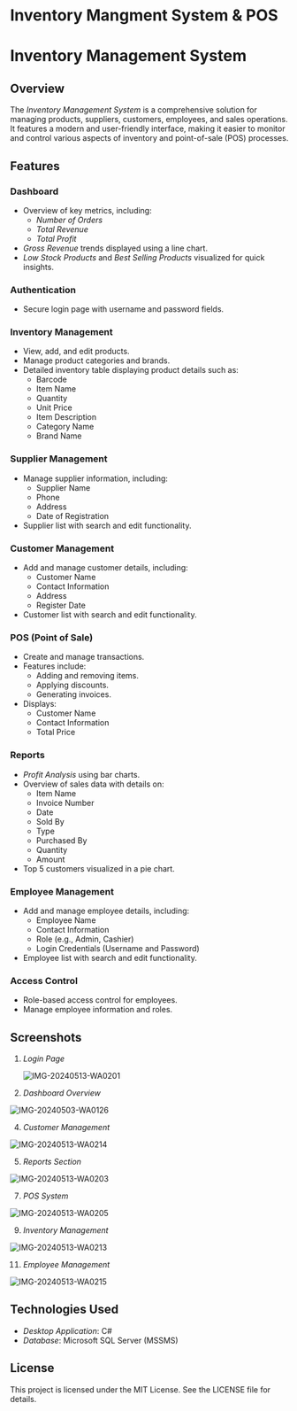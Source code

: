 # Inventory Mangment System & POS

# Inventory Management System

## Overview

The *Inventory Management System* is a comprehensive solution for managing products, suppliers, customers, employees, and sales operations. It features a modern and user-friendly interface, making it easier to monitor and control various aspects of inventory and point-of-sale (POS) processes.

## Features

### Dashboard

- Overview of key metrics, including:
  - *Number of Orders*
  - *Total Revenue*
  - *Total Profit*
- *Gross Revenue* trends displayed using a line chart.
- *Low Stock Products* and *Best Selling Products* visualized for quick insights.

### Authentication

- Secure login page with username and password fields.

### Inventory Management

- View, add, and edit products.
- Manage product categories and brands.
- Detailed inventory table displaying product details such as:
  - Barcode
  - Item Name
  - Quantity
  - Unit Price
  - Item Description
  - Category Name
  - Brand Name

### Supplier Management

- Manage supplier information, including:
  - Supplier Name
  - Phone
  - Address
  - Date of Registration
- Supplier list with search and edit functionality.

### Customer Management

- Add and manage customer details, including:
  - Customer Name
  - Contact Information
  - Address
  - Register Date
- Customer list with search and edit functionality.

### POS (Point of Sale)

- Create and manage transactions.
- Features include:
  - Adding and removing items.
  - Applying discounts.
  - Generating invoices.
- Displays:
  - Customer Name
  - Contact Information
  - Total Price

### Reports

- *Profit Analysis* using bar charts.
- Overview of sales data with details on:
  - Item Name
  - Invoice Number
  - Date
  - Sold By
  - Type
  - Purchased By
  - Quantity
  - Amount
- Top 5 customers visualized in a pie chart.

### Employee Management

- Add and manage employee details, including:
  - Employee Name
  - Contact Information
  - Role (e.g., Admin, Cashier)
  - Login Credentials (Username and Password)
- Employee list with search and edit functionality.

### Access Control

- Role-based access control for employees.
- Manage employee information and roles.

## Screenshots
1. *Login Page*

   ![IMG-20240513-WA0201](https://github.com/user-attachments/assets/a2295c06-e416-475c-866c-a8cb6f1ca26f)

1. *Dashboard Overview*

![IMG-20240503-WA0126](https://github.com/user-attachments/assets/d0c37b94-0f85-4110-922e-650c803f6a36)

4. *Customer Management*

![IMG-20240513-WA0214](https://github.com/user-attachments/assets/71fb4633-3833-4fff-a515-975f9da5776f)

5. *Reports Section*

![IMG-20240513-WA0203](https://github.com/user-attachments/assets/ab0c3c23-9b06-4225-acf2-4220d84bd872)

7. *POS System*
   
![IMG-20240513-WA0205](https://github.com/user-attachments/assets/f87e3953-55c7-430e-b2e6-e78a878ff99e)

9. *Inventory Management*
   
![IMG-20240513-WA0213](https://github.com/user-attachments/assets/9fa6cb07-cfaa-4dd2-94ca-830c318afd9b)

11. *Employee Management*

![IMG-20240513-WA0215](https://github.com/user-attachments/assets/09c0f668-cca2-466e-947e-a32bb2e6fa53)


## Technologies Used

- *Desktop Application*: C#
- *Database*: Microsoft SQL Server (MSSMS)

## License

This project is licensed under the MIT License. See the LICENSE file for details.
